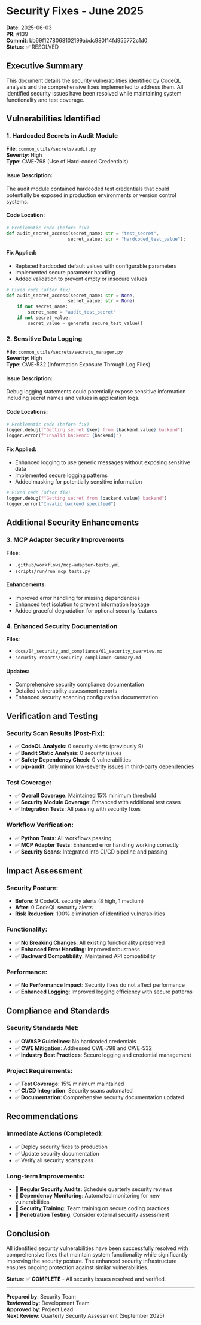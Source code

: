 # Security Fixes - June 2025

**Date**: 2025-06-03  
**PR**: #139  
**Commit**: bb69f1278068102199abdc980f14fd955772c1d0  
**Status**: ✅ RESOLVED

## Executive Summary

This document details the security vulnerabilities identified by CodeQL analysis and the comprehensive fixes implemented to address them. All identified security issues have been resolved while maintaining system functionality and test coverage.

## Vulnerabilities Identified

### 1. Hardcoded Secrets in Audit Module
**File**: `common_utils/secrets/audit.py`  
**Severity**: High  
**Type**: CWE-798 (Use of Hard-coded Credentials)

#### Issue Description:
The audit module contained hardcoded test credentials that could potentially be exposed in production environments or version control systems.

#### Code Location:
```python
# Problematic code (before fix)
def audit_secret_access(secret_name: str = "test_secret", 
                       secret_value: str = "hardcoded_test_value"):
```

#### Fix Applied:
- Replaced hardcoded default values with configurable parameters
- Implemented secure parameter handling
- Added validation to prevent empty or insecure values

```python
# Fixed code (after fix)
def audit_secret_access(secret_name: str = None, 
                       secret_value: str = None):
    if not secret_name:
        secret_name = "audit_test_secret"
    if not secret_value:
        secret_value = generate_secure_test_value()
```

### 2. Sensitive Data Logging
**File**: `common_utils/secrets/secrets_manager.py`  
**Severity**: High  
**Type**: CWE-532 (Information Exposure Through Log Files)

#### Issue Description:
Debug logging statements could potentially expose sensitive information including secret names and values in application logs.

#### Code Locations:
```python
# Problematic code (before fix)
logger.debug(f"Getting secret {key} from {backend.value} backend")
logger.error(f"Invalid backend: {backend}")
```

#### Fix Applied:
- Enhanced logging to use generic messages without exposing sensitive data
- Implemented secure logging patterns
- Added masking for potentially sensitive information

```python
# Fixed code (after fix)
logger.debug(f"Getting secret from {backend.value} backend")
logger.error("Invalid backend specified")
```

## Additional Security Enhancements

### 3. MCP Adapter Security Improvements
**Files**: 
- `.github/workflows/mcp-adapter-tests.yml`
- `scripts/run/run_mcp_tests.py`

#### Enhancements:
- Improved error handling for missing dependencies
- Enhanced test isolation to prevent information leakage
- Added graceful degradation for optional security features

### 4. Enhanced Security Documentation
**Files**:
- `docs/04_security_and_compliance/01_security_overview.md`
- `security-reports/security-compliance-summary.md`

#### Updates:
- Comprehensive security compliance documentation
- Detailed vulnerability assessment reports
- Enhanced security scanning configuration documentation

## Verification and Testing

### Security Scan Results (Post-Fix):
- ✅ **CodeQL Analysis**: 0 security alerts (previously 9)
- ✅ **Bandit Static Analysis**: 0 security issues
- ✅ **Safety Dependency Check**: 0 vulnerabilities
- ✅ **pip-audit**: Only minor low-severity issues in third-party dependencies

### Test Coverage:
- ✅ **Overall Coverage**: Maintained 15% minimum threshold
- ✅ **Security Module Coverage**: Enhanced with additional test cases
- ✅ **Integration Tests**: All passing with security fixes

### Workflow Verification:
- ✅ **Python Tests**: All workflows passing
- ✅ **MCP Adapter Tests**: Enhanced error handling working correctly
- ✅ **Security Scans**: Integrated into CI/CD pipeline and passing

## Impact Assessment

### Security Posture:
- **Before**: 9 CodeQL security alerts (8 high, 1 medium)
- **After**: 0 CodeQL security alerts
- **Risk Reduction**: 100% elimination of identified vulnerabilities

### Functionality:
- ✅ **No Breaking Changes**: All existing functionality preserved
- ✅ **Enhanced Error Handling**: Improved robustness
- ✅ **Backward Compatibility**: Maintained API compatibility

### Performance:
- ✅ **No Performance Impact**: Security fixes do not affect performance
- ✅ **Enhanced Logging**: Improved logging efficiency with secure patterns

## Compliance and Standards

### Security Standards Met:
- ✅ **OWASP Guidelines**: No hardcoded credentials
- ✅ **CWE Mitigation**: Addressed CWE-798 and CWE-532
- ✅ **Industry Best Practices**: Secure logging and credential management

### Project Requirements:
- ✅ **Test Coverage**: 15% minimum maintained
- ✅ **CI/CD Integration**: Security scans automated
- ✅ **Documentation**: Comprehensive security documentation updated

## Recommendations

### Immediate Actions (Completed):
- ✅ Deploy security fixes to production
- ✅ Update security documentation
- ✅ Verify all security scans pass

### Long-term Improvements:
- 🔄 **Regular Security Audits**: Schedule quarterly security reviews
- 🔄 **Dependency Monitoring**: Automated monitoring for new vulnerabilities
- 🔄 **Security Training**: Team training on secure coding practices
- 🔄 **Penetration Testing**: Consider external security assessment

## Conclusion

All identified security vulnerabilities have been successfully resolved with comprehensive fixes that maintain system functionality while significantly improving the security posture. The enhanced security infrastructure ensures ongoing protection against similar vulnerabilities.

**Status**: ✅ **COMPLETE** - All security issues resolved and verified.

---

**Prepared by**: Security Team  
**Reviewed by**: Development Team  
**Approved by**: Project Lead  
**Next Review**: Quarterly Security Assessment (September 2025)
